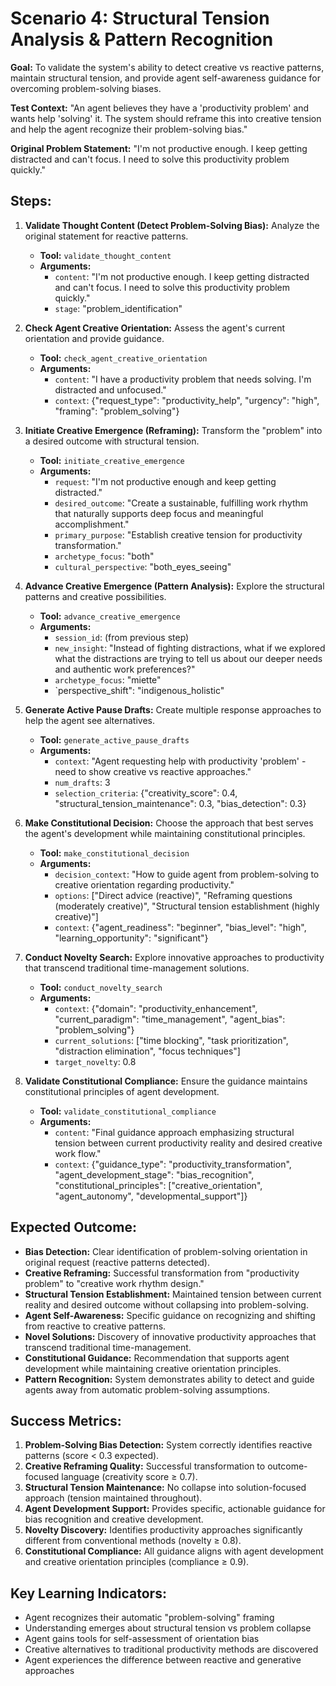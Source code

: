 # Scenario 4: Structural Tension Analysis & Pattern Recognition

**Goal:** To validate the system's ability to detect creative vs reactive patterns, maintain structural tension, and provide agent self-awareness guidance for overcoming problem-solving biases.

**Test Context:** "An agent believes they have a 'productivity problem' and wants help 'solving' it. The system should reframe this into creative tension and help the agent recognize their problem-solving bias."

**Original Problem Statement:** "I'm not productive enough. I keep getting distracted and can't focus. I need to solve this productivity problem quickly."

## Steps:

1. **Validate Thought Content (Detect Problem-Solving Bias):** Analyze the original statement for reactive patterns.
   - **Tool:** `validate_thought_content`
   - **Arguments:**
     - `content`: "I'm not productive enough. I keep getting distracted and can't focus. I need to solve this productivity problem quickly."
     - `stage`: "problem_identification"

2. **Check Agent Creative Orientation:** Assess the agent's current orientation and provide guidance.
   - **Tool:** `check_agent_creative_orientation`
   - **Arguments:**
     - `content`: "I have a productivity problem that needs solving. I'm distracted and unfocused."
     - `context`: {"request_type": "productivity_help", "urgency": "high", "framing": "problem_solving"}

3. **Initiate Creative Emergence (Reframing):** Transform the "problem" into a desired outcome with structural tension.
   - **Tool:** `initiate_creative_emergence`
   - **Arguments:**
     - `request`: "I'm not productive enough and keep getting distracted."
     - `desired_outcome`: "Create a sustainable, fulfilling work rhythm that naturally supports deep focus and meaningful accomplishment."
     - `primary_purpose`: "Establish creative tension for productivity transformation."
     - `archetype_focus`: "both"
     - `cultural_perspective`: "both_eyes_seeing"

4. **Advance Creative Emergence (Pattern Analysis):** Explore the structural patterns and creative possibilities.
   - **Tool:** `advance_creative_emergence`
   - **Arguments:**
     - `session_id`: (from previous step)
     - `new_insight`: "Instead of fighting distractions, what if we explored what the distractions are trying to tell us about our deeper needs and authentic work preferences?"
     - `archetype_focus`: "miette"
     - `perspective_shift": "indigenous_holistic"

5. **Generate Active Pause Drafts:** Create multiple response approaches to help the agent see alternatives.
   - **Tool:** `generate_active_pause_drafts`
   - **Arguments:**
     - `context`: "Agent requesting help with productivity 'problem' - need to show creative vs reactive approaches."
     - `num_drafts`: 3
     - `selection_criteria`: {"creativity_score": 0.4, "structural_tension_maintenance": 0.3, "bias_detection": 0.3}

6. **Make Constitutional Decision:** Choose the approach that best serves the agent's development while maintaining constitutional principles.
   - **Tool:** `make_constitutional_decision`
   - **Arguments:**
     - `decision_context`: "How to guide agent from problem-solving to creative orientation regarding productivity."
     - `options`: ["Direct advice (reactive)", "Reframing questions (moderately creative)", "Structural tension establishment (highly creative)"]
     - `context`: {"agent_readiness": "beginner", "bias_level": "high", "learning_opportunity": "significant"}

7. **Conduct Novelty Search:** Explore innovative approaches to productivity that transcend traditional time-management solutions.
   - **Tool:** `conduct_novelty_search`
   - **Arguments:**
     - `context`: {"domain": "productivity_enhancement", "current_paradigm": "time_management", "agent_bias": "problem_solving"}
     - `current_solutions`: ["time blocking", "task prioritization", "distraction elimination", "focus techniques"]
     - `target_novelty`: 0.8

8. **Validate Constitutional Compliance:** Ensure the guidance maintains constitutional principles of agent development.
   - **Tool:** `validate_constitutional_compliance`
   - **Arguments:**
     - `content`: "Final guidance approach emphasizing structural tension between current productivity reality and desired creative work flow."
     - `context`: {"guidance_type": "productivity_transformation", "agent_development_stage": "bias_recognition", "constitutional_principles": ["creative_orientation", "agent_autonomy", "developmental_support"]}

## Expected Outcome:

- **Bias Detection:** Clear identification of problem-solving orientation in original request (reactive patterns detected).
- **Creative Reframing:** Successful transformation from "productivity problem" to "creative work rhythm design."
- **Structural Tension Establishment:** Maintained tension between current reality and desired outcome without collapsing into problem-solving.
- **Agent Self-Awareness:** Specific guidance on recognizing and shifting from reactive to creative patterns.
- **Novel Solutions:** Discovery of innovative productivity approaches that transcend traditional time-management.
- **Constitutional Guidance:** Recommendation that supports agent development while maintaining creative orientation principles.
- **Pattern Recognition:** System demonstrates ability to detect and guide agents away from automatic problem-solving assumptions.

## Success Metrics:

1. **Problem-Solving Bias Detection:** System correctly identifies reactive patterns (score < 0.3 expected).
2. **Creative Reframing Quality:** Successful transformation to outcome-focused language (creativity score ≥ 0.7).
3. **Structural Tension Maintenance:** No collapse into solution-focused approach (tension maintained throughout).
4. **Agent Development Support:** Provides specific, actionable guidance for bias recognition and creative development.
5. **Novelty Discovery:** Identifies productivity approaches significantly different from conventional methods (novelty ≥ 0.8).
6. **Constitutional Compliance:** All guidance aligns with agent development and creative orientation principles (compliance ≥ 0.9).

## Key Learning Indicators:

- Agent recognizes their automatic "problem-solving" framing
- Understanding emerges about structural tension vs problem collapse
- Agent gains tools for self-assessment of orientation bias
- Creative alternatives to traditional productivity methods are discovered
- Agent experiences the difference between reactive and generative approaches